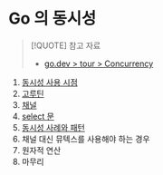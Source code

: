 # Go 의 동시성

> [!QUOTE] 참고 자료
>
> - [go.dev > tour > Concurrency](https://go.dev/tour/concurrency)

1. [동시성 사용 시점](10.1.md)
2. [고루틴](10.2.md)
3. [채널](10.3.md)
4. [select 문](10.4.md)
5. [동시성 사례와 패턴](10.5.md)
6. 채널 대신 뮤텍스를 사용해야 하는 경우
7. 원자적 연산
8. 마무리